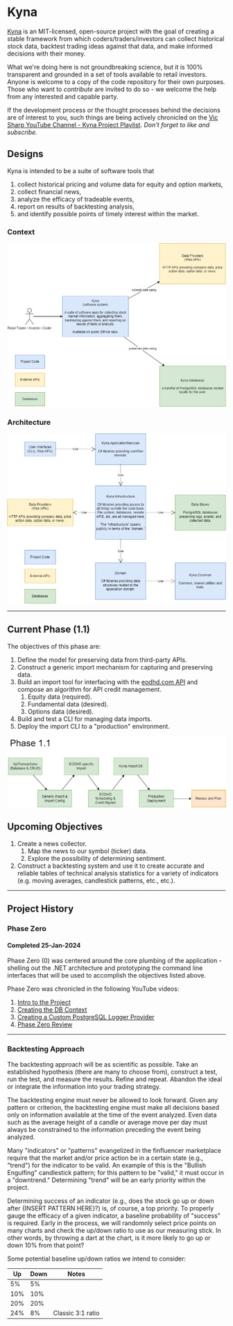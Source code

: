 # Kyna

[Kyna](https://www.theparentz.com/baby-names/kyna) is an MIT-licensed, open-source project with the goal of creating a stable framework from which coders/traders/investors can collect historical stock data, backtest trading ideas against that data, and make informed decisions with their money.

What we're doing here is not groundbreaking science, but it is 100% transparent and grounded in a set of tools available to retail investors. Anyone is welcome to a copy of the code repository for their own purposes. Those who want to *contribute* are invited to do so - we welcome the help from any interested and capable party.

If the development process or the thought processes behind the decisions are of interest to you, such things are being actively chronicled on the [Vic Sharp YouTube Channel - Kyna Project Playlist](https://www.youtube.com/playlist?list=PLGw44r0iH8bayhAUZsMaK15Ny7--x8Mq_). *Don't forget to like and subscribe.*

## Designs

Kyna is intended to be a suite of software tools that

1. collect historical pricing and volume data for equity and option markets,
2. collect financial news,
3. analyze the efficacy of tradeable events,
4. report on results of backtesting analysis,
5. and identify possible points of timely interest within the market.

### Context

![Kyna C4 Context](./docs/images/kyna-context.png)

### Architecture

![Kyna Architecture](./docs/images/kyna-architecture.png)

---

## Current Phase (1.1)

The objectives of this phase are:

1. Define the model for preserving data from third-party APIs.
2. Construct a generic import mechanism for capturing and preserving data.
3. Build an import tool for interfacing with the [eodhd.com API](https://eodhd.com/) and compose an algorithm for API credit management.
    1. Equity data (required).
    2. Fundamental data (desired).
    3. Options data (desired).
4. Build and test a CLI for managing data imports.
5. Deploy the import CLI to a "production" environment.

![Phase 1.1 Plan](./docs/images//kyna-plans-phase-1-1.png)

## Upcoming Objectives

1. Create a news collector.
    1. Map the news to our symbol (ticker) data.
    2. Explore the possibility of determining sentiment. 
2. Construct a backtesting system and use it to create accurate and reliable tables of technical analysis statistics for a variety of indicators (e.g. moving averages, candlestick patterns, etc., etc.).
   
---

## Project History
  
### Phase Zero
#### Completed 25-Jan-2024

Phase Zero (0) was centered around the core plumbing of the application - shelling out the .NET architecture and prototyping the command line interfaces that will be used to accomplish the objectives listed above.

Phase Zero was chronicled in the following YouTube videos:

1. [Intro to the Project](https://www.youtube.com/watch?v=WYS0sxiRKO0)
2. [Creating the DB Context](https://www.youtube.com/watch?v=SWtjWNUZ8dw)
3. [Creating a Custom PostgreSQL Logger Provider](https://www.youtube.com/watch?v=oPaNXDXvYC0)
4. [Phase Zero Review](https://www.youtube.com/watch?v=g39s5nZ0cuA)

---

### Backtesting Approach

The backtesting approach will be as scientific as possible. Take an established hypothesis (there are many to choose from), construct a test, run the test, and measure the results. Refine and repeat. Abandon the ideal or integrate the information into your trading strategy. 

The backtesting engine must never be allowed to look forward. Given any pattern or criterion, the backtesting engine must make all decisions based only on information available at the time of the event analyzed. Even data such as the average height of a candle or average move per day must always be constrained to the information preceding the event being analyzed.

Many "indicators" or "patterns" evangelized in the finfluencer marketplace require that the market and/or price action be in a certain state (e.g., "trend") for the indicator to be valid. An example of this is the "Bullish Engulfing" candlestick pattern; for this pattern to be "valid," it must occur in a "downtrend." Determining "trend" will be an early priority within the project.

Determining success of an indicator (e.g., does the stock go up or down after {INSERT PATTERN HERE}?) is, of course, a top priority. To properly gauge the efficacy of a given indicator, a baseline probability of "success" is required. Early in the process, we will randomnly select price points on many charts and check the up/down ratio to use as our measuring stick. In other words, by throwing a dart at the chart, is it more likely to go up or down 10% from that point? 

Some potential baseline up/down ratios we intend to consider:

| Up  | Down | Notes             |
| --- | ---- | ----------------- |
|  5% |  5%  |                   |
| 10% | 10%  |                   |
| 20% | 20%  |                   |
| 24% |  8%  | Classic 3:1 ratio |
